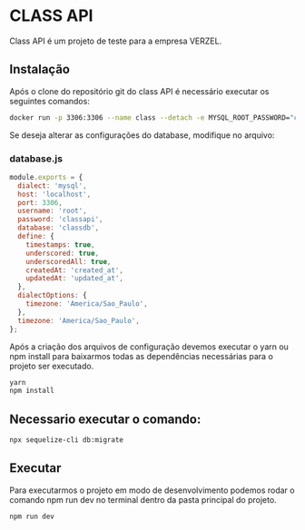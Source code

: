 # CLASS API

Class API é um projeto de teste para a empresa VERZEL.

## Instalação

Após o clone do repositório git do class API é necessário executar os seguintes comandos:

```bash
docker run -p 3306:3306 --name class --detach -e MYSQL_ROOT_PASSWORD="classapi" -e MYSQL_ROOT_HOST=% -e MYSQL_DATABASE=classdb -d mysql/mysql-server:latest --lower_case_table_names=1 --init-connect='GRANT CREATE USER ON . TO 'root'@'%';FLUSH PRIVILEGES;
```

Se deseja alterar as configurações do database, modifique no arquivo:
### database.js
```js
module.exports = {
  dialect: 'mysql',
  host: 'localhost',
  port: 3306,
  username: 'root',
  password: 'classapi',
  database: 'classdb',
  define: {
    timestamps: true,
    underscored: true,
    underscoredAll: true,
    createdAt: 'created_at',
    updatedAt: 'updated_at',
  },
  dialectOptions: {
    timezone: 'America/Sao_Paulo',
  },
  timezone: 'America/Sao_Paulo',
};

```
Após a criação dos arquivos de configuração devemos executar o yarn ou npm install para baixarmos todas as dependências necessárias para o projeto ser executado.

```bash
yarn
npm install
```
## Necessario executar o comando:
```bash
npx sequelize-cli db:migrate
```
## Executar

Para executarmos o projeto em modo de desenvolvimento podemos rodar o comando npm run dev no terminal dentro da pasta principal do projeto.

```bash
npm run dev
```
